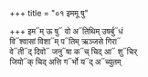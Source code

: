 +++
title = "०१ इममू षु"

+++
इम᳓म् ऊ षु᳓ वो अ᳓तिथिम् उषर्बु᳓धं  
वि᳓श्वासां विशा᳓म् प᳓तिम् ऋञ्जसे गिरा᳓  
वे᳓ती᳓द् दिवो᳓ जनु᳓षा क᳓च् चिद् आ᳓ शु᳓चिर्  
जियो᳓क् चिद् अत्ति ग᳓र्भो य᳓द् अ᳓च्युतम्